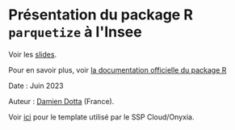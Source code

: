 # Présentation du package R `parquetize` à l'Insee

Voir les [slides](https://ddotta.github.io/parquetize_presentation/).

Pour en savoir plus, voir [la documentation officielle du package R](https://github.com/ddotta/parquetize)

Date : Juin 2023



Auteur : [Damien Dotta](https://github.com/ddotta) (France).

Voir [ici](https://github.com/InseeFrLab/onyxia-quarto) pour le template utilisé par le SSP Cloud/Onyxia.
